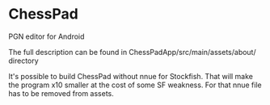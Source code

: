 # ChessPad
PGN editor for Android

The full description can be found in ChessPadApp/src/main/assets/about/ directory

It's possible to build ChessPad without nnue for Stockfish. That will make the program x10 smaller
at the cost of some SF weakness. For that nnue file has to be removed from assets.

